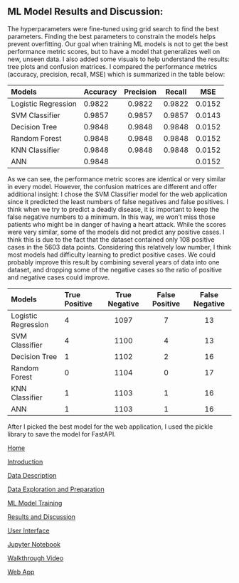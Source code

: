 ## ML Model Results and Discussion:

The hyperparameters were fine-tuned using grid search to find the best parameters.
Finding the best parameters to constrain the models helps prevent overfitting. Our goal
when training ML models is not to get the best performance metric scores, but to have a
model that generalizes well on new, unseen data. I also added some visuals to help
understand the results: tree plots and confusion matrices. I compared the performance
metrics (accuracy, precision, recall, MSE) which is summarized in the table below:

| Models | Accuracy | Precision | Recall | MSE |
| :----------- | :----- | :----: | :----: | :----: |
| Logistic Regression | 0.9822 | 0.9822 | 0.9822 |0.0152 |
| SVM Classifier | 0.9857 | 0.9857 | 0.9857 |0.0143|
| Decision Tree | 0.9848 | 0.9848 | 0.9848 |0.0152 |
| Random Forest | 0.9848 | 0.9848 | 0.9848 |0.0152 |
| KNN Classifier | 0.9848 | 0.9848 | 0.9848 |0.0152 |
| ANN | 0.9848 |  |  |0.0152 |

As we can see, the performance metric scores are identical or very similar in every
model. However, the confusion matrices are different and offer additional insight: I
chose the SVM Classifier model for the web application since it predicted the least
numbers of false negatives and false positives. I think when we try to predict a deadly
disease, it is important to keep the false negative numbers to a minimum. In this way,
we won’t miss those patients who might be in danger of having a heart attack.
While the scores were very similar, some of the models did not predict any positive
cases. I think this is due to the fact that the dataset contained only 108 positive cases in
the 5603 data points. Considering this relatively low number, I think most models had
difficulty learning to predict positive cases. We could probably improve this result by
combining several years of data into one dataset, and dropping some of the negative
cases so the ratio of positive and negative cases could improve.

| Models | True Positive | True Negative | False Positive | False Negative |
| :----------- | :----- | :----: | :----: | :----: |
| Logistic Regression | 4 | 1097 | 7 |13 |
| SVM Classifier | 4 | 1100 | 4 |13|
| Decision Tree | 1 | 1102 | 2 |16 |
| Random Forest | 0 | 1104 | 0 |17 |
| KNN Classifier | 1 |1103 | 1 |16 |
| ANN | 1 | 1103 | 1 |16 |

After I picked the best model for the web application, I used the pickle library to save the
model for FastAPI.

[Home](http://piringer.github.io/heartdisease/index)

[Introduction](http://piringer.github.io/heartdisease/intro)

[Data Description](http://piringer.github.io/heartdisease/Project.pdf)

[Data Exploration and Preparation](http://piringer.github.io/heartdisease/exploration)

[ML Model Training](http://piringer.github.io/heartdisease/models)

[Results and Discussion](http://piringer.github.io/heartdisease/results)

[User Interface](http://piringer.github.io/heartdisease/ui)

[Jupyter Notebook](https://github.com/piringer/heartdisease/blob/main/austral_nb.ipynb)

[Walkthrough Video](https://youtu.be/aUX2eIEG-tU)

[Web App](http://ec2-52-54-129-72.compute-1.amazonaws.com:8501/)





